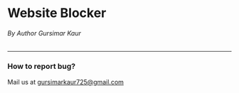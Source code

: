 <!-- Step-1 Identify the project -->

# Website Blocker

###### By Author Gursimar Kaur
---

<!-- How to report a Bug -->
### How to report bug?

Mail us at gursimarkaur725@gmail.com
